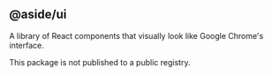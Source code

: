 ## @aside/ui

A library of React components that visually look like Google Chrome's interface.

This package is not published to a public registry.